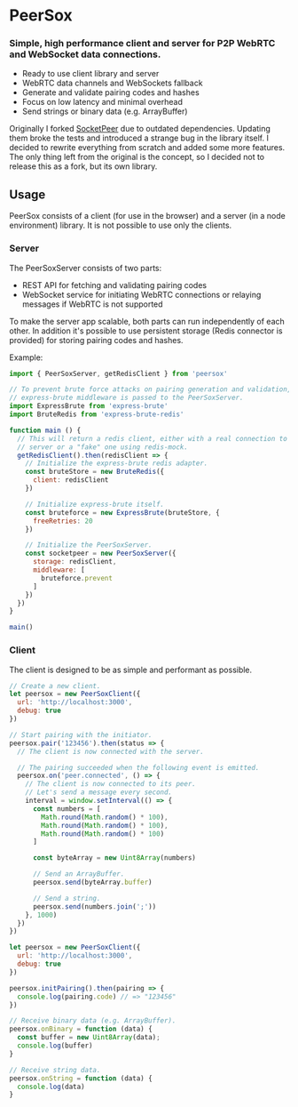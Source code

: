 # PeerSox
### Simple, high performance client and server for P2P WebRTC and WebSocket data connections.

* Ready to use client library and server
* WebRTC data channels and WebSockets fallback
* Generate and validate pairing codes and hashes
* Focus on low latency and minimal overhead
* Send strings or binary data (e.g. ArrayBuffer)

Originally I forked [SocketPeer](https://github.com/cvan/socketpeer) due to
outdated dependencies. Updating them broke the tests and introduced a strange
bug in the library itself. I decided to rewrite everything from scratch and
added some more features. The only thing left from the original is the concept,
so I decided not to release this as a fork, but its own library.

## Usage
PeerSox consists of a client (for use in the browser) and a server (in a node
environment) library. It is not possible to use only the clients.

### Server
The PeerSoxServer consists of two parts:
* REST API for fetching and validating pairing codes
* WebSocket service for initiating WebRTC connections or relaying messages if
  WebRTC is not supported

To make the server app scalable, both parts can run independently of each other.
In addition it's possible to use persistent storage (Redis connector is
provided) for storing pairing codes and hashes.

Example:
```javascript
import { PeerSoxServer, getRedisClient } from 'peersox'

// To prevent brute force attacks on pairing generation and validation, the
// express-brute middleware is passed to the PeerSoxServer.
import ExpressBrute from 'express-brute'
import BruteRedis from 'express-brute-redis'

function main () {
  // This will return a redis client, either with a real connection to a redis
  // server or a "fake" one using redis-mock.
  getRedisClient().then(redisClient => {
    // Initialize the express-brute redis adapter.
    const bruteStore = new BruteRedis({
      client: redisClient
    })

    // Initialize express-brute itself.
    const bruteforce = new ExpressBrute(bruteStore, {
      freeRetries: 20
    })

    // Initialize the PeerSoxServer.
    const socketpeer = new PeerSoxServer({
      storage: redisClient,
      middleware: [
        bruteforce.prevent
      ]
    })
  })
}

main()
```

### Client
The client is designed to be as simple and performant as possible.

```javascript
// Create a new client.
let peersox = new PeerSoxClient({
  url: 'http://localhost:3000',
  debug: true
})

// Start pairing with the initiator.
peersox.pair('123456').then(status => {
  // The client is now connected with the server.

  // The pairing succeeded when the following event is emitted.
  peersox.on('peer.connected', () => {
    // The client is now connected to its peer.
    // Let's send a message every second.
    interval = window.setInterval(() => {
      const numbers = [
        Math.round(Math.random() * 100),
        Math.round(Math.random() * 100),
        Math.round(Math.random() * 100)
      ]

      const byteArray = new Uint8Array(numbers)

      // Send an ArrayBuffer.
      peersox.send(byteArray.buffer)

      // Send a string.
      peersox.send(numbers.join(';'))
    }, 1000)
  })
})
```

```javascript
let peersox = new PeerSoxClient({
  url: 'http://localhost:3000',
  debug: true
})

peersox.initPairing().then(pairing => {
  console.log(pairing.code) // => "123456"
})

// Receive binary data (e.g. ArrayBuffer).
peersox.onBinary = function (data) {
  const buffer = new Uint8Array(data);
  console.log(buffer)
}

// Receive string data.
peersox.onString = function (data) {
  console.log(data)
}
```
